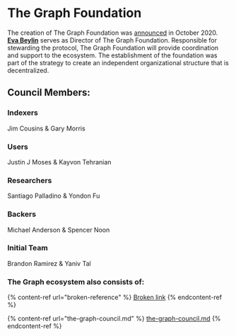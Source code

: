 # The Graph Foundation

The creation of The Graph Foundation was [announced](https://thegraph.com/blog/announcing-the-graph-foundation) in October 2020. [**Eva Beylin**](https://ca.linkedin.com/in/evabeylin) serves as Director of The Graph Foundation. Responsible for stewarding the protocol, The Graph Foundation will provide coordination and support to the ecosystem. The establishment of the foundation was part of the strategy to create an independent organizational structure that is decentralized.

## Council Members:

### Indexers

Jim Cousins & Gary Morris

### Users

Justin J Moses & Kayvon Tehranian

### Researchers

Santiago Palladino & Yondon Fu

### Backers

Michael Anderson & Spencer Noon

### Initial Team

Brandon Ramirez & Yaniv Tal

### The Graph ecosystem also consists of:

{% content-ref url="broken-reference" %}
[Broken link](broken-reference)
{% endcontent-ref %}

{% content-ref url="the-graph-council.md" %}
[the-graph-council.md](the-graph-council.md)
{% endcontent-ref %}
